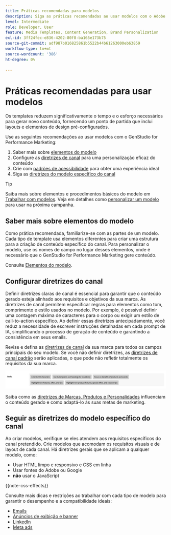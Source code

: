 ```yaml
---
title: Práticas recomendadas para modelos
description: Siga as práticas recomendadas ao usar modelos com o Adobe GenStudio for Performance Marketing.
level: Intermediate
role: Developer, User
feature: Media Templates, Content Generation, Brand Personalization
exl-id: 3ff24fec-e836-4202-80f8-ba165e173b75
source-git-commit: adf987b016825861b5522b44b61263000eb63859
workflow-type: tm+mt
source-wordcount: '386'
ht-degree: 0%

---
```


# Práticas recomendadas para usar modelos

Os templates reduzem significativamente o tempo e o esforço necessários para gerar novo conteúdo, fornecendo um ponto de partida que inclui layouts e elementos de design pré-configurados.

Use as seguintes recomendações ao usar modelos com o GenStudio for Performance Marketing:

1. Saber mais sobre [elementos do modelo](#know-about-template-elements)
1. Configure as [diretrizes de canal](#configure-channel-guidelines) para uma personalização eficaz do conteúdo
1. Crie com [padrões de acessibilidade](accessibility-for-templates.md) para obter uma experiência ideal
1. Siga as [diretrizes do modelo específico do canal](#follow-channel-specific-template-guidelines)

>[!TIP]
>
>Saiba mais sobre elementos e procedimentos básicos do modelo em [Trabalhar com modelos](use-templates.md). Veja em detalhes como [personalizar um modelo](customize-template.md) para usar na próxima campanha.

## Saber mais sobre elementos do modelo

Como prática recomendada, familiarize-se com as partes de um modelo. Cada tipo de template usa elementos diferentes para criar uma estrutura para a criação de conteúdo específico do canal. Para personalizar o modelo, use os nomes de campo no lugar desses elementos, onde é necessário que o GenStudio for Performance Marketing gere conteúdo.

Consulte [Elementos do modelo](use-templates.md#template-elements).

## Configurar diretrizes do canal

Definir diretrizes claras de canal é essencial para garantir que o conteúdo gerado esteja alinhado aos requisitos e objetivos da sua marca. As diretrizes de canal permitem especificar regras para elementos como tom, comprimento e estilo usados no modelo. Por exemplo, é possível definir uma contagem máxima de caracteres para o corpo ou exigir um estilo de call-to-action específico. Ao definir essas diretrizes antecipadamente, você reduz a necessidade de escrever instruções detalhadas em cada prompt de IA, simplificando o processo de geração de conteúdo e garantindo a consistência em seus emails.

Revise e defina as [diretrizes de canal](/help/user-guide/guidelines/brands.md#channel-guidelines) da sua marca para todos os campos principais do seu modelo. Se você não definir diretrizes, as [diretrizes de canal padrão](/help/user-guide/guidelines/brands.md#default-channel-guidelines) serão aplicadas, o que pode não refletir totalmente os requisitos da sua marca.

![Especificações do corpo](/help/assets/channel-email-body.png)

Saiba como as [diretrizes de Marcas, Produtos e Personalidades](/help/user-guide/guidelines/overview.md) influenciam o conteúdo gerado e como adaptá-lo às suas metas de marketing.

## Seguir as diretrizes do modelo específico do canal

Ao criar modelos, verifique se eles atendem aos requisitos específicos do canal pretendido. Crie modelos que acomodam os requisitos visuais e de layout de cada canal. Há diretrizes gerais que se aplicam a qualquer modelo, como:

- Usar HTML limpo e responsivo e CSS em linha
- Usar fontes do Adobe ou Google
- **não** usar o JavaScript

{{note-css-effects}}

Consulte mais dicas e restrições ao trabalhar com cada tipo de modelo para garantir o desempenho e a compatibilidade ideais:

- [Emails](/help/user-guide/templates/email-template.md)
- [Anúncios de exibição e banner](/help/user-guide/templates/display-template.md)
- [LinkedIn](/help/user-guide/templates/linkedin-template.md)
- [Meta ads](/help/user-guide/templates/meta-template.md)
